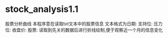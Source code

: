 # stock_analysis1.1
股票分析曲线
本程序意在读取txt文本中的股票信息
文本格式为日期:
          支持位:
          压力位:
          收盘价:
          股票:
读取到先关的数据后进行折线绘制,便于观察近一个月的信息变化
